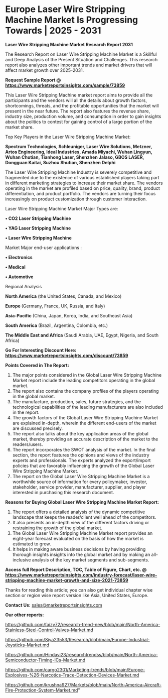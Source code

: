 # Europe Laser Wire Stripping Machine Market Is Progressing Towards | 2025 - 2031

<strong>Laser Wire Stripping Machine Market Research Report 2031</strong>

The Research Report on Laser Wire Stripping Machine Market is a Skillful and Deep Analysis of the Present Situation and Challenges. This research report also analyzes other important trends and market drivers that will affect market growth over 2025-2031.

<strong>Request Sample Report @ <a href=https://www.marketreportsinsights.com/sample/73859>https://www.marketreportsinsights.com/sample/73859</a></strong>

This Laser Wire Stripping Machine market report aims to provide all the participants and the vendors will all the details about growth factors, shortcomings, threats, and the profitable opportunities that the market will present in the near future. The report also features the revenue share, industry size, production volume, and consumption in order to gain insights about the politics to contest for gaining control of a large portion of the market share.

Top Key Players in the Laser Wire Stripping Machine Market:

<strong>Spectrum Technologies, Schleuniger, Laser Wire Solutions, Metzner, Artos Engineering, Ideal Industries, Amada Miyachi, Wuhan Lingyun, Wuhan Chutian, Tianhong Laser, Shenzhen Jalaso, GBOS LASER, Dongguan Kaitai, Suzhou Shutian, Shenzhen Delphi</strong>

The Laser Wire Stripping Machine Industry is severely competitive and fragmented due to the existence of various established players taking part in different marketing strategies to increase their market share. The vendors operating in the market are profiled based on price, quality, brand, product differentiation, and product portfolio. The vendors are turning their focus increasingly on product customization through customer interaction.

Laser Wire Stripping Machine Market Major Types are:

<strong>• CO2 Laser Stripping Machine

• YAG Laser Stripping Machine

• Laser Wire Stripping Machine</strong>

Market Major end-user applications :

<strong>• Electronics

• Medical

• Automotive</strong>

Regional Analysis

</u><strong><b>North America</b></strong> (the United States, Canada, and Mexico)

<strong><b>Europe </b></strong>(Germany, France, UK, Russia, and Italy)

<strong><b>Asia-Pacific</b></strong> (China, Japan, Korea, India, and Southeast Asia)

<strong><b>South America</b></strong> (Brazil, Argentina, Colombia, etc.)

<strong><b>The Middle East and Africa</b></strong> (Saudi Arabia, UAE, Egypt, Nigeria, and South Africa)

<strong>Go For Interesting Discount Here: <a href=https://www.marketreportsinsights.com/discount/73859>https://www.marketreportsinsights.com/discount/73859</a></strong>

<strong>Points Covered in The Report:</strong>
<ol>
  <li>The major points considered in the Global Laser Wire Stripping Machine Market report include the leading competitors operating in the global market.</li>
  <li>The report also contains the company profiles of the players operating in the global market.</li>
  <li>The manufacture, production, sales, future strategies, and the technological capabilities of the leading manufacturers are also included in the report.</li>
  <li>The growth factors of the Global Laser Wire Stripping Machine Market are explained in-depth, wherein the different end-users of the market are discussed precisely.</li>
  <li>The report also talks about the key application areas of the global market, thereby providing an accurate description of the market to the readers/users.</li>
  <li>The report incorporates the SWOT analysis of the market. In the final section, the report features the opinions and views of the industry experts and professionals. The experts analyzed the export/import policies that are favorably influencing the growth of the Global Laser Wire Stripping Machine Market.</li>
  <li>The report on the Global Laser Wire Stripping Machine Market is a worthwhile source of information for every policymaker, investor, stakeholder, service provider, manufacturer, supplier, and player interested in purchasing this research document.</li>
</ol>
<strong>Reasons for Buying Global Laser Wire Stripping Machine Market Report:</strong>

<ol>
  <li>The report offers a detailed analysis of the dynamic competitive landscape that keeps the reader/client well ahead of the competitors.</li>
  <li>It also presents an in-depth view of the different factors driving or restraining the growth of the global market.</li>
  <li>The Global Laser Wire Stripping Machine Market report provides an eight-year forecast evaluated on the basis of how the market is estimated to grow.</li>
  <li>It helps in making aware business decisions by having providing thorough insights insights into the global market and by making an all-inclusive analysis of the key market segments and sub-segments.</li>
</ol>
<strong>Access full Report Description, TOC, Table of Figure, Chart, etc. @ <a href=https://www.marketreportsinsights.com/industry-forecast/laser-wire-stripping-machine-market-growth-and-size-2021-73859>https://www.marketreportsinsights.com/industry-forecast/laser-wire-stripping-machine-market-growth-and-size-2021-73859</a></strong>


Thanks for reading this article; you can also get individual chapter wise section or region wise report version like Asia, United States, Europe.

<strong>Contact Us:</strong>
sales@marketreportsinsights.com

<strong>Our other reports:</strong>

<a href=https://github.com/faizy72/research-trend-new/blob/main/North-America-Stainless-Steel-Control-Valves-Market.md>https://github.com/faizy72/research-trend-new/blob/main/North-America-Stainless-Steel-Control-Valves-Market.md</a>

<a href=https://github.com/Siya23553/Research/blob/main/Europe-Industrial-Joysticks-Market.md>https://github.com/Siya23553/Research/blob/main/Europe-Industrial-Joysticks-Market.md</a>

<a href=https://github.com/Hindavi23/researchtrendss/blob/main/North-America-Semiconductor-Timing-ICs-Market.md>https://github.com/Hindavi23/researchtrendss/blob/main/North-America-Semiconductor-Timing-ICs-Market.md</a>

<a href=https://github.com/cargo2301/Marketing-trends/blob/main/Europe-Explosives-%26-Narcotics-Trace-Detection-Devices-Market.md>https://github.com/cargo2301/Marketing-trends/blob/main/Europe-Explosives-%26-Narcotics-Trace-Detection-Devices-Market.md</a>

<a href=https://github.com/krushna927/Markets/blob/main/North-America-Aircraft-Fire-Protection-System-Market.md>https://github.com/krushna927/Markets/blob/main/North-America-Aircraft-Fire-Protection-System-Market.md</a>"
